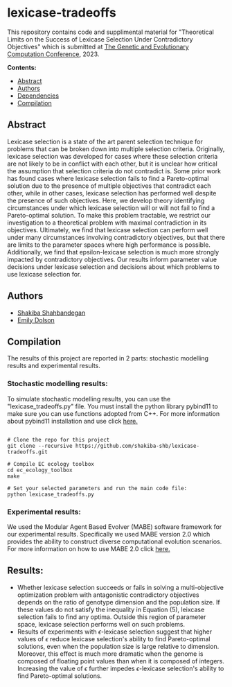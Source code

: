 # lexicase-tradeoffs
This repository contains code and supplimental material for "Theoretical Limits on the Success of Lexicase Selection Under Contradictory Objectives" which is submitted at <a href="https://gecco-2023.sigevo.org/HomePage">The Genetic and Evolutionary Computation Conference</a>, 2023. 


  **Contents:**
  - [Abstract](https://github.com/shakiba-shb/lexicase-tradeoffs#abstract)
  - [Authors](https://github.com/shakiba-shb/lexicase-tradeoffs#authors)
  - [Dependencies](https://github.com/shakiba-shb/lexicase-tradeoffs#dependencies)
  - [Compilation](https://github.com/shakiba-shb/lexicase-tradeoffs#compilation)

  
## Abstract
Lexicase selection is a state of the art parent selection technique for problems that can be broken down into multiple selection criteria. Originally, lexicase selection was developed for cases where these selection criteria are not likely to be in conflict with each other, but it is unclear how critical the assumption that selection criteria do not contradict is. Some prior work has found cases where lexicase selection fails to find a Pareto-optimal solution due to the presence of multiple objectives that contradict each other, while in other cases, lexicase selection has performed well despite the presence of such objectives. Here, we develop theory identifying circumstances under which lexicase selection will or will not fail to find a Pareto-optimal solution. To make this problem tractable, we restrict our investigation to a theoretical problem with maximal contradiction in its objectives. Ultimately, we find that lexicase selection can perform well under many circumstances involving contradictory objectives, but that there are limits to the parameter spaces where high performance is possible. Additionally, we find that epsilon-lexicase selection is much more strongly impacted by contradictory objectives. Our results inform parameter value decisions under lexicase selection and decisions about which problems to use lexicase selection for.

## Authors
- [Shakiba Shahbandegan](https://github.com/shakiba-shb)
- [Emily Dolson](http://emilyldolson.com/)

## Compilation
The results of this project are reported in 2 parts: stochastic modelling results and experimental results.

### Stochastic modelling results:
To simulate stochastic modelling results, you can use the "lexicase_tradeoffs.py" file. You must install the python library pybind11 to make sure you can use functions adopted from C++. For more information about pybind11 installation and use click <a href="https://pybind11.readthedocs.io/en/stable/installing.html"> here.</a> 

```{bash, shell_installation}

# Clone the repo for this project
git clone --recursive https://github.com/shakiba-shb/lexicase-tradeoffs.git

# Compile EC ecology toolbox
cd ec_ecology_toolbox
make

# Set your selected parameters and run the main code file:
python lexicase_tradeoffs.py

```
### Experimental results:
We used the Modular Agent Based Evolver (MABE) software framework for our experimental results. Specifically we used MABE version 2.0 which provides the ability to construct diverse computational evolution scenarios. For more information on how to use MABE 2.0 click <a href="https://mabe2.readthedocs.io/en/latest"> here.</a>

## Results:
- Whether lexicase selection succeeds or fails in solving a multi-objective optimization problem with antagonistic contradictory objectives depends on the ratio of genotype dimension and the population size. If these values do not satisfy the inequality in Equation (5), leixcase selection fails to find any optima. Outside this region of parameter space, lexicase selection performs well on such problems. 
- Results of experiments with $\epsilon$-lexicase selection suggest that higher values of $\epsilon$ reduce lexicase selection's ability to find Pareto-optimal solutions, even when the population size is large relative to dimension. Moreover, this effect is much more dramatic when the genome is composed of floating point values than when it is composed of integers. Increasing the value of $\epsilon$ further impedes $\epsilon$-lexicase selection's ability to find Pareto-optimal solutions.




